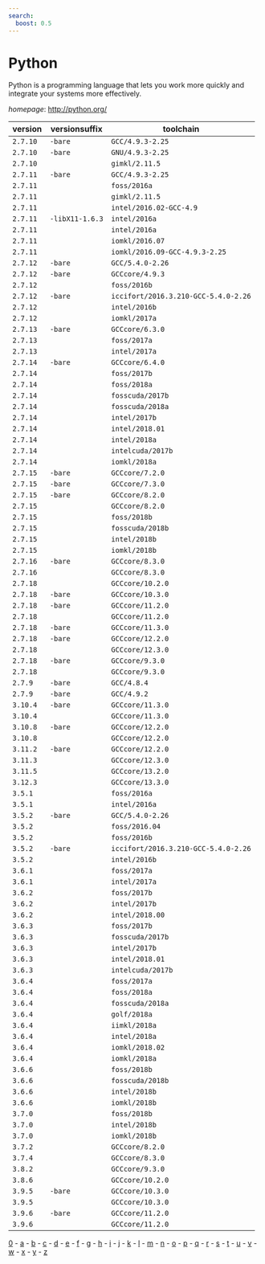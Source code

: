 ```yaml
---
search:
  boost: 0.5
---
```

# Python

Python is a programming language that lets you work more quickly and integrate your systems  more effectively.

*homepage*: <http://python.org/>

version | versionsuffix | toolchain
--------|---------------|----------
``2.7.10`` | ``-bare`` | ``GCC/4.9.3-2.25``
``2.7.10`` | ``-bare`` | ``GNU/4.9.3-2.25``
``2.7.10`` |  | ``gimkl/2.11.5``
``2.7.11`` | ``-bare`` | ``GCC/4.9.3-2.25``
``2.7.11`` |  | ``foss/2016a``
``2.7.11`` |  | ``gimkl/2.11.5``
``2.7.11`` |  | ``intel/2016.02-GCC-4.9``
``2.7.11`` | ``-libX11-1.6.3`` | ``intel/2016a``
``2.7.11`` |  | ``intel/2016a``
``2.7.11`` |  | ``iomkl/2016.07``
``2.7.11`` |  | ``iomkl/2016.09-GCC-4.9.3-2.25``
``2.7.12`` | ``-bare`` | ``GCC/5.4.0-2.26``
``2.7.12`` | ``-bare`` | ``GCCcore/4.9.3``
``2.7.12`` |  | ``foss/2016b``
``2.7.12`` | ``-bare`` | ``iccifort/2016.3.210-GCC-5.4.0-2.26``
``2.7.12`` |  | ``intel/2016b``
``2.7.12`` |  | ``iomkl/2017a``
``2.7.13`` | ``-bare`` | ``GCCcore/6.3.0``
``2.7.13`` |  | ``foss/2017a``
``2.7.13`` |  | ``intel/2017a``
``2.7.14`` | ``-bare`` | ``GCCcore/6.4.0``
``2.7.14`` |  | ``foss/2017b``
``2.7.14`` |  | ``foss/2018a``
``2.7.14`` |  | ``fosscuda/2017b``
``2.7.14`` |  | ``fosscuda/2018a``
``2.7.14`` |  | ``intel/2017b``
``2.7.14`` |  | ``intel/2018.01``
``2.7.14`` |  | ``intel/2018a``
``2.7.14`` |  | ``intelcuda/2017b``
``2.7.14`` |  | ``iomkl/2018a``
``2.7.15`` | ``-bare`` | ``GCCcore/7.2.0``
``2.7.15`` | ``-bare`` | ``GCCcore/7.3.0``
``2.7.15`` | ``-bare`` | ``GCCcore/8.2.0``
``2.7.15`` |  | ``GCCcore/8.2.0``
``2.7.15`` |  | ``foss/2018b``
``2.7.15`` |  | ``fosscuda/2018b``
``2.7.15`` |  | ``intel/2018b``
``2.7.15`` |  | ``iomkl/2018b``
``2.7.16`` | ``-bare`` | ``GCCcore/8.3.0``
``2.7.16`` |  | ``GCCcore/8.3.0``
``2.7.18`` |  | ``GCCcore/10.2.0``
``2.7.18`` | ``-bare`` | ``GCCcore/10.3.0``
``2.7.18`` | ``-bare`` | ``GCCcore/11.2.0``
``2.7.18`` |  | ``GCCcore/11.2.0``
``2.7.18`` | ``-bare`` | ``GCCcore/11.3.0``
``2.7.18`` | ``-bare`` | ``GCCcore/12.2.0``
``2.7.18`` |  | ``GCCcore/12.3.0``
``2.7.18`` | ``-bare`` | ``GCCcore/9.3.0``
``2.7.18`` |  | ``GCCcore/9.3.0``
``2.7.9`` | ``-bare`` | ``GCC/4.8.4``
``2.7.9`` | ``-bare`` | ``GCC/4.9.2``
``3.10.4`` | ``-bare`` | ``GCCcore/11.3.0``
``3.10.4`` |  | ``GCCcore/11.3.0``
``3.10.8`` | ``-bare`` | ``GCCcore/12.2.0``
``3.10.8`` |  | ``GCCcore/12.2.0``
``3.11.2`` | ``-bare`` | ``GCCcore/12.2.0``
``3.11.3`` |  | ``GCCcore/12.3.0``
``3.11.5`` |  | ``GCCcore/13.2.0``
``3.12.3`` |  | ``GCCcore/13.3.0``
``3.5.1`` |  | ``foss/2016a``
``3.5.1`` |  | ``intel/2016a``
``3.5.2`` | ``-bare`` | ``GCC/5.4.0-2.26``
``3.5.2`` |  | ``foss/2016.04``
``3.5.2`` |  | ``foss/2016b``
``3.5.2`` | ``-bare`` | ``iccifort/2016.3.210-GCC-5.4.0-2.26``
``3.5.2`` |  | ``intel/2016b``
``3.6.1`` |  | ``foss/2017a``
``3.6.1`` |  | ``intel/2017a``
``3.6.2`` |  | ``foss/2017b``
``3.6.2`` |  | ``intel/2017b``
``3.6.2`` |  | ``intel/2018.00``
``3.6.3`` |  | ``foss/2017b``
``3.6.3`` |  | ``fosscuda/2017b``
``3.6.3`` |  | ``intel/2017b``
``3.6.3`` |  | ``intel/2018.01``
``3.6.3`` |  | ``intelcuda/2017b``
``3.6.4`` |  | ``foss/2017a``
``3.6.4`` |  | ``foss/2018a``
``3.6.4`` |  | ``fosscuda/2018a``
``3.6.4`` |  | ``golf/2018a``
``3.6.4`` |  | ``iimkl/2018a``
``3.6.4`` |  | ``intel/2018a``
``3.6.4`` |  | ``iomkl/2018.02``
``3.6.4`` |  | ``iomkl/2018a``
``3.6.6`` |  | ``foss/2018b``
``3.6.6`` |  | ``fosscuda/2018b``
``3.6.6`` |  | ``intel/2018b``
``3.6.6`` |  | ``iomkl/2018b``
``3.7.0`` |  | ``foss/2018b``
``3.7.0`` |  | ``intel/2018b``
``3.7.0`` |  | ``iomkl/2018b``
``3.7.2`` |  | ``GCCcore/8.2.0``
``3.7.4`` |  | ``GCCcore/8.3.0``
``3.8.2`` |  | ``GCCcore/9.3.0``
``3.8.6`` |  | ``GCCcore/10.2.0``
``3.9.5`` | ``-bare`` | ``GCCcore/10.3.0``
``3.9.5`` |  | ``GCCcore/10.3.0``
``3.9.6`` | ``-bare`` | ``GCCcore/11.2.0``
``3.9.6`` |  | ``GCCcore/11.2.0``

[0](../0/index.md) - [a](../a/index.md) - [b](../b/index.md) - [c](../c/index.md) - [d](../d/index.md) - [e](../e/index.md) - [f](../f/index.md) - [g](../g/index.md) - [h](../h/index.md) - [i](../i/index.md) - [j](../j/index.md) - [k](../k/index.md) - [l](../l/index.md) - [m](../m/index.md) - [n](../n/index.md) - [o](../o/index.md) - [p](../p/index.md) - [q](../q/index.md) - [r](../r/index.md) - [s](../s/index.md) - [t](../t/index.md) - [u](../u/index.md) - [v](../v/index.md) - [w](../w/index.md) - [x](../x/index.md) - [y](../y/index.md) - [z](../z/index.md)

